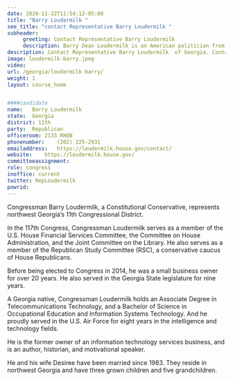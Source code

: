 ```yaml
---
date: 2020-11-22T11:54:12-05:00
title: "Barry Loudermilk "
seo_title: "contact Representative Barry Loudermilk "
subheader:
     greeting: Contact Representative Barry Loudermilk  
     description: Barry Dean Loudermilk is an American politician from the state of Georgia. He is the U.S. Representative from Georgia's 11th congressional district, serving since 2015. The district covers a large slice of Atlanta's northern suburbs, including Marietta, Acworth and Smyrna, as well as a sliver of Atlanta itself.
description: Contact Representative Barry Loudermilk  of Georgia. Contact information for Barry Loudermilk  includes email address, phone number, and mailing address.
image: loudermilk-barry.jpeg
video: 
url: /georgia/loudermilk-barry/
weight: 1
layout: course_home


####candidate
name:	Barry Loudermilk 
state:	Georgia
district: 11th
party:	Republican
officeroom:	2133 RHOB
phonenumber:	(202) 225-2931
emailaddress:	https://loudermilk.house.gov/contact/
website:	https://loudermilk.house.gov/
committeeassignment: 
role: congress
inoffice: current
twitter: RepLoudermilk
powrid: 
---
```

Congressman Barry Loudermilk, a Constitutional Conservative, represents northwest Georgia’s 11th Congressional District.

In the 117th Congress, Congressman Loudermilk serves as a member of the U.S. House Financial Services Committee, the Committee on House Administration, and the Joint Committee on the Library. He also serves as a member of the Republican Study Committee (RSC), a conservative caucus of House Republicans.

Before being elected to Congress in 2014, he was a small business owner for over 20 years. He also served in the Georgia State legislature for nine years.

A Georgia native, Congressman Loudermilk holds an Associate Degree in Telecommunications Technology, and a Bachelor of Science in Occupational Education and Information Systems Technology. And he proudly served in the U.S. Air Force for eight years in the intelligence and technology fields.

He is the former owner of an information technology services business, and is an author, historian, and motivational speaker.

He and his wife Desiree have been married since 1983. They reside in northwest Georgia and have three grown children and five grandchildren.

